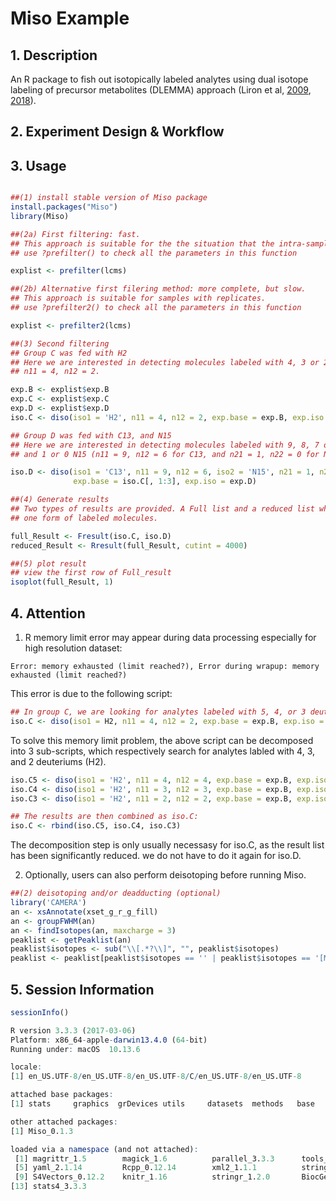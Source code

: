 # Miso Example


## 1. Description

An R package to fish out isotopically labeled analytes using dual isotope labeling of precursor metabolites (DLEMMA) approach (Liron et al, [2009](https://pubs.acs.org/doi/10.1021/ac901495a), [2018](https://pubs.acs.org/doi/10.1021/acs.analchem.8b01644)).

## 2. Experiment Design & Workflow



## 3. Usage

```r

##(1) install stable version of Miso package
install.packages("Miso")
library(Miso)

##(2a) First filtering: fast. 
## This approach is suitable for the the situation that the intra-sample variation is large and/or there are no replicates.
## use ?prefilter() to check all the parameters in this function

explist <- prefilter(lcms)

##(2b) Alternative first filering method: more complete, but slow. 
## This approach is suitable for samples with replicates. 
## use ?prefilter2() to check all the parameters in this function

explist <- prefilter2(lcms)

##(3) Second filtering
## Group C was fed with H2
## Here we are interested in detecting molecules labeled with 4, 3 or 2 H2 (deuterium). 
## n11 = 4, n12 = 2.

exp.B <- explist$exp.B
exp.C <- explist$exp.C
exp.D <- explist$exp.D
iso.C <- diso(iso1 = 'H2', n11 = 4, n12 = 2, exp.base = exp.B, exp.iso = exp.C)

## Group D was fed with C13, and N15
## Here we are interested in detecting molecules labeled with 9, 8, 7 or 6 C13, 
## and 1 or 0 N15 (n11 = 9, n12 = 6 for C13, and n21 = 1, n22 = 0 for N15)

iso.D <- diso(iso1 = 'C13', n11 = 9, n12 = 6, iso2 = 'N15', n21 = 1, n22 = 0,
              exp.base = iso.C[, 1:3], exp.iso = exp.D)

##(4) Generate results
## Two types of results are provided. A Full list and a reduced list which contains only 
## one form of labeled molecules.

full_Result <- Fresult(iso.C, iso.D)
reduced_Result <- Rresult(full_Result, cutint = 4000)

##(5) plot result
## view the first row of Full_result
isoplot(full_Result, 1)
```

## 4. Attention    

1. R memory limit error may appear during data processing especially for high resolution dataset:   

`Error: memory exhausted (limit reached?), Error during wrapup: memory exhausted (limit reached?)` 

This error is due to the following script:

```r
## In group C, we are looking for analytes labeled with 5, 4, or 3 deuteriums (H2).
iso.C <- diso(iso1 = H2, n11 = 4, n12 = 2, exp.base = exp.B, exp.iso = exp.C)
```

To solve this memory limit problem, the above script can be decomposed into 3 sub-scripts, which respectively search for analytes labled with 4, 3, and 2 deuteriums (H2).

```r
iso.C5 <- diso(iso1 = 'H2', n11 = 4, n12 = 4, exp.base = exp.B, exp.iso = exp.C)
iso.C4 <- diso(iso1 = 'H2', n11 = 3, n12 = 3, exp.base = exp.B, exp.iso = exp.C)
iso.C3 <- diso(iso1 = 'H2', n11 = 2, n12 = 2, exp.base = exp.B, exp.iso = exp.C)

## The results are then combined as iso.C:
iso.C <- rbind(iso.C5, iso.C4, iso.C3)
```

The decomposition step is only usually necessasy for iso.C, as the result list has been significantly reduced. we do not have to do it again for iso.D.

2. Optionally, users can also perform deisotoping before running Miso.

```r
##(2) deisotoping and/or deadducting (optional)
library('CAMERA')
an <- xsAnnotate(xset_g_r_g_fill)
an <- groupFWHM(an)
an <- findIsotopes(an, maxcharge = 3)
peaklist <- getPeaklist(an)
peaklist$isotopes <- sub("\\[.*?\\]", "", peaklist$isotopes)
peaklist <- peaklist[peaklist$isotopes == '' | peaklist$isotopes == '[M]+', ]
```

## 5. Session Information

```r
sessionInfo()

R version 3.3.3 (2017-03-06)
Platform: x86_64-apple-darwin13.4.0 (64-bit)
Running under: macOS  10.13.6

locale:
[1] en_US.UTF-8/en_US.UTF-8/en_US.UTF-8/C/en_US.UTF-8/en_US.UTF-8

attached base packages:
[1] stats     graphics  grDevices utils     datasets  methods   base     

other attached packages:
[1] Miso_0.1.3

loaded via a namespace (and not attached):
 [1] magrittr_1.5        magick_1.6          parallel_3.3.3      tools_3.3.3        
 [5] yaml_2.1.14         Rcpp_0.12.14        xml2_1.1.1          stringi_1.1.5      
 [9] S4Vectors_0.12.2    knitr_1.16          stringr_1.2.0       BiocGenerics_0.20.0
[13] stats4_3.3.3   
```
